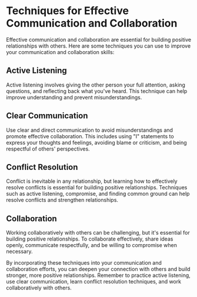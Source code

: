 Techniques for Effective Communication and Collaboration
==========================================================================================

Effective communication and collaboration are essential for building positive relationships with others. Here are some techniques you can use to improve your communication and collaboration skills:

Active Listening
----------------

Active listening involves giving the other person your full attention, asking questions, and reflecting back what you've heard. This technique can help improve understanding and prevent misunderstandings.

Clear Communication
-------------------

Use clear and direct communication to avoid misunderstandings and promote effective collaboration. This includes using "I" statements to express your thoughts and feelings, avoiding blame or criticism, and being respectful of others' perspectives.

Conflict Resolution
-------------------

Conflict is inevitable in any relationship, but learning how to effectively resolve conflicts is essential for building positive relationships. Techniques such as active listening, compromise, and finding common ground can help resolve conflicts and strengthen relationships.

Collaboration
-------------

Working collaboratively with others can be challenging, but it's essential for building positive relationships. To collaborate effectively, share ideas openly, communicate respectfully, and be willing to compromise when necessary.

By incorporating these techniques into your communication and collaboration efforts, you can deepen your connection with others and build stronger, more positive relationships. Remember to practice active listening, use clear communication, learn conflict resolution techniques, and work collaboratively with others.
